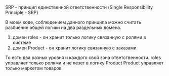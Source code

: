 SRP - принцип единственной ответственности (Single Responsibility Principle - SRP)

В моем коде, соблюдением данного принципа можно считать разбиение общей логики на два
раздельных домена.

1. домен roles - он хранит только логику связанную с ролями в системе
2. домен Product - он хранит логику связанную с заказами.

То есть два разных уровня и каждого свой зона ответственности.
roles управляет только ролями и не лезет в логику Product
Product управляет только маркетом товаров
